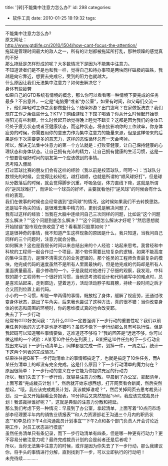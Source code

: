 title: '[转]不能集中注意力怎么办?'
id: 298
categories:
  - 软件工具
date: 2010-01-25 18:19:32
tags:
---

不能集中注意力怎么办?
</br>原文网址：
</br>http://www.gtdlife.cn/2010/1504/how-cant-focus-the-attention/
</br>拖延是管理时间最大的敌人之一，所有的计划都被拖延所打乱，那种烦躁的感觉真的不好
</br>那么拖延是怎样形成的呢？大多数情况下是因为不能集中注意力。
</br>不知道读者们是不是也和我一样，觉得自己和待办事项是两块同样磁极的磁铁，我越是向它靠近，想要去完成它，受到的阻力也就越大。
</br>什么原因让我们无法集中注意力？如何去解决它？
</br>身体有些疲劳
</br>如果自己的GTD系统有情境的概念，那么你可以看看哪一种情境下要完成的任务最多？不出意外，一定是“电脑旁”或者“办公室”，如果有时间，和父母们交流一下，他们年轻时工作之余都做些什么？结伴郊游？出门遛弯？在家做饭洗衣？我们现在工作之余做些什么？KTV？网络游戏？下馆子喝酒？你从什么时候起开始觉得阳光有些刺眼，什么时候起开始觉得晚上睡觉不踏实？这都是因为我们的身体已经处于疲劳状态或者亚健康状态，而这种状态，将直接影响你的工作效率，你身体疲劳的时候，你需要用你的意志力作为集中注意力的能量来源，但是这样带来的后果是你下次需要更多的意志力，这样的恶性循环总有一天会垮掉。
</br>所以，解决无法集中注意力的第一个方法就是：打败亚健康，让自己保持健康的心理状态和身体状态。让自己拥有充沛的精力，让自己拥有健康的生活习惯，这是一个想要管理好时间的朋友第一个应该做到的事情。
</br>思考陷入僵局
</br>打过篮球比赛的朋友们会有这样的经验（我以前是校篮球队，呵呵～）：当球队分数领先的时候，会觉得比较轻松，越打越顺，也就是所谓的“顺风球好打”，但是球队分数落后的时候，就会觉得脚步沉重，呼吸急促，体力直线下降，这就是所谓的“逆风球难打”，而评论一个球员的好坏，主要就看他打“逆风球”的时候会有什么样的表现。
</br>我们在做事的时候也会经常遇到“逆风球”的情况，这时候如果我们不去转换思路，还是钻牛角尖的话，是很难去集中精力的，更别说是解决问题了。
</br>我有过这样的经验：当我在大脑中连续问自己三次同样的问题，比如说“这个问题怎么解决？”“这个问题到底怎么解决？”“这个问题怎么解决才好呢？”然后思想就开始抛锚“股市现在快收盘了吧？看看那只股票如何？”
</br>这是很神奇的事情，我不知道产生这样现象的原因是什么，我只知道，当我问自己同样的三个问题时，注意力就会分散。
</br>如何解决？这也是我很长时间以来总结出来的个人经验：站起来思考。我曾经和中科软的工程师一起合作过一个项目，那个软件需要比较复杂的逻辑，如果不能高度的集中注意力，是理不清需求方的业务逻辑的，那个姓吴的工程师负责最复杂的模块，他完成代码的速度虽然不是所有人里面最快的，但是他完成的代码却是所有人里面质量最高，最少修改的一个。于是我就对他进行了仔细的观察，我发现，中科软的那个工程师有一个很好的习惯，当他思考流程设计和代码编写中的难点时，总是喜欢站起来，走到窗边，望着远方，活动活动脖子和肩膀，持续一段时间之后才会又回到位置上敲代码。
</br>小小的一个习惯，却是一举两得的事情，既放松了身体，缓解了视疲劳，还通过改变身体状态，跳出了牛角尖，后来我也尝试了这种方法，真的很不错：当你改变身体的状态和周围的环境时，你的思维模式真的也会改变耶。
</br>失去了下一步行动
</br>经常有GTD好友问我：“为什么GTD一定要强调下一步行动的重要性呢？我们以前用任务列表的方式不是也挺不错吗？虽然不像下一步行动那么具有可执行性，但是我起码可以知道哪些事情要做，这难道还不够吗？”我的回答是“远远不够，你可以做这样的一个试验：A某写10件任务在列表上，B某把这10件任务的下一步行动全找出来写到下一步行动清单上，同样都是完成一件，划掉一件，一周之后，统计一下这两个列表的完成情况。”
</br>结果往往是B某下一步行动清单上的事情都搞定了，也就是搞定了10件任务，而A某任务清单上的却没有完全完成。这是什么原因？下一步行动清单的魔力何在？
</br>原因很简单：下一步行动的意义在于它能为你提供充足的行动力
</br>所以，我们失去了下一步行动，就容易注意力分散。早晨到了办公室，拿起清单，上面写着“完成裁员计划！”，然后就开始东想西想，打开网页看会新闻，然后突然想起，“哦，我应该完成裁员计划，我该裁掉谁呢？”，然后关掉网页去思考裁员计划，没一会又开始翻看业务报表，10分钟后又突然想起“shit，我应该完成裁员计划！我该裁掉谁好呢？”，这就是典型的注意力分散和拖延。
</br>那么我们考虑下另一种情况：早晨到了办公室，拿起清单，上面写着“10点问市场部李经理要半年内的销售业绩报表”“和人力资源部老王沟通三个月内的职员状态”“和李总约下午4点沟通裁员计划事宜”“下午2点和各个部门负责人开会讨论近期工作，对员工状态进行摸底”
</br>虽然任务清单只有条记录，而下一步行动清单有四条，但是哪一种更有行动力？更不容易分散注意力呢？最终完成裁员计划的会是前者还是后者呢？
</br>所以，当你无法集中注意力的时候，或许是因为你失去了下一步行动，那么我建议你，将手头的事情进行分解，直到找到下一步，可以立即执行的行动吧！
</br>未完待续............